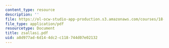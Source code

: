 ```yaml
---
content_type: resource
description: ''
file: https://ol-ocw-studio-app-production.s3.amazonaws.com/courses/18-996-random-matrix-theory-and-its-applications-spring-2004/a8d977ad6d144dc2c118744d07e02132_zsallasi.pdf
file_type: application/pdf
resourcetype: Document
title: zsallasi.pdf
uid: a8d977ad-6d14-4dc2-c118-744d07e02132
---
```


